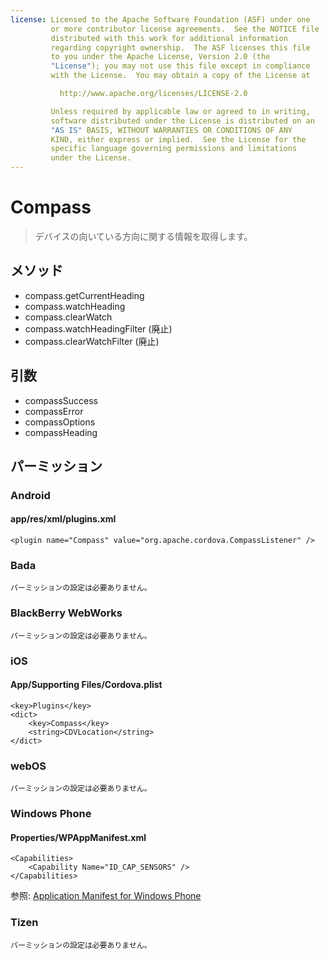```yaml
---
license: Licensed to the Apache Software Foundation (ASF) under one
         or more contributor license agreements.  See the NOTICE file
         distributed with this work for additional information
         regarding copyright ownership.  The ASF licenses this file
         to you under the Apache License, Version 2.0 (the
         "License"); you may not use this file except in compliance
         with the License.  You may obtain a copy of the License at

           http://www.apache.org/licenses/LICENSE-2.0

         Unless required by applicable law or agreed to in writing,
         software distributed under the License is distributed on an
         "AS IS" BASIS, WITHOUT WARRANTIES OR CONDITIONS OF ANY
         KIND, either express or implied.  See the License for the
         specific language governing permissions and limitations
         under the License.
---
```


Compass
=======

> デバイスの向いている方向に関する情報を取得します。

メソッド
-------

- compass.getCurrentHeading
- compass.watchHeading
- compass.clearWatch
- compass.watchHeadingFilter    (廃止)
- compass.clearWatchFilter      (廃止)

引数
---------

- compassSuccess
- compassError
- compassOptions
- compassHeading

パーミッション
-----------

### Android

#### app/res/xml/plugins.xml

    <plugin name="Compass" value="org.apache.cordova.CompassListener" />

### Bada

    パーミッションの設定は必要ありません。

### BlackBerry WebWorks

    パーミッションの設定は必要ありません。

### iOS

#### App/Supporting Files/Cordova.plist

    <key>Plugins</key>
    <dict>
        <key>Compass</key>
        <string>CDVLocation</string>
    </dict>

### webOS

    パーミッションの設定は必要ありません。

### Windows Phone

#### Properties/WPAppManifest.xml

    <Capabilities>
        <Capability Name="ID_CAP_SENSORS" />
    </Capabilities>

参照: [Application Manifest for Windows Phone](http://msdn.microsoft.com/en-us/library/ff769509%28v=vs.92%29.aspx)

### Tizen

    パーミッションの設定は必要ありません。
